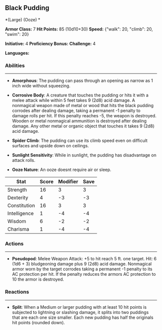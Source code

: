 ## Black Pudding
*(Large) (Ooze) *

**Armor Class:** 7
**Hit Points:** 85 (10d10+30)
**Speed:** {"walk": 20, "climb": 20, "swim": 20}

**Initiative:** 4
**Proficiency Bonus:**
**Challenge:** 4

**Languages:** 

### Abilities
 --- 
- **Amorphous**: The pudding can pass through an opening as narrow as 1 inch wide without squeezing.

- **Corrosive Body**: A creature that touches the pudding or hits it with a melee attack while within 5 feet takes 9 (2d8) acid damage. A nonmagical weapon made of metal or wood that hits the black pudding corrodes after dealing damage, taking a permanent -1 penalty to damage rolls per hit. If this penalty reaches -5, the weapon is destroyed. Wooden or metal nonmagical ammunition is destroyed after dealing damage. Any other metal or organic object that touches it takes 9 (2d8) acid damage.

- **Spider Climb**: The pudding can use its climb speed even on difficult surfaces and upside down on ceilings.

- **Sunlight Sensitivity**: While in sunlight, the pudding has disadvantage on attack rolls.

- **Ooze Nature**: An ooze doesnt require air or sleep.



| Stat | Score | Modifier | Save |
| ---- | ---- | ---- | ---- |
| Strength | 16 | 3 | 3 |
| Dexterity | 4 | -3 | -3 |
| Constitution | 16 | 3 | 3 |
| Intelligence | 1 | -4 | -4 |
| Wisdom | 6 | -2 | -2 |
| Charisma | 1 | -4 | -4 |

### Actions
 --- 
- **Pseudopod**: Melee Weapon Attack: +5 to hit  reach 5 ft.  one target. Hit: 6 (1d6 + 3) bludgeoning damage plus 9 (2d8) acid damage. Nonmagical armor worn by the target corrodes  taking a permanent -1 penalty to its AC protection per hit. If the penalty reduces the armors AC protection to 10  the armor is destroyed.

### Reactions
 --- 
- **Split**: When a Medium or larger pudding with at least 10 hit points is subjected to lightning or slashing damage, it splits into two puddings that are each one size smaller. Each new pudding has half the originals hit points (rounded down).


